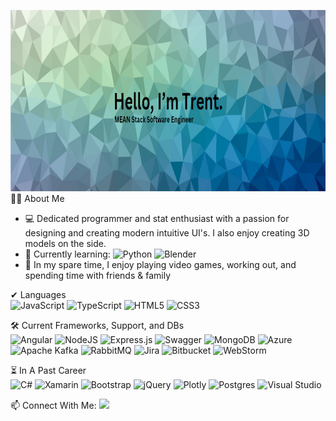 <img height=290 src="githubReadMeBannerBackgroundv2.png"></img>
<br/>
👨‍💻 About Me
- 💻 Dedicated programmer and stat enthusiast with a passion for designing and creating modern intuitive UI's. I also enjoy creating 3D models on the side.
- 🌱 Currently learning: 
![Python](https://img.shields.io/badge/python-3670A0?style=flat-square&logo=python&logoColor=ffdd54)
![Blender](https://img.shields.io/badge/blender-%23F5792A.svg?style=flat-square&logo=blender&logoColor=white)
- 💬 In my spare time, I enjoy playing video games, working out, and spending time with friends & family

✔ Languages
<br/>
![JavaScript](https://img.shields.io/badge/javascript-%23323330.svg?style=flat-square&logo=javascript&logoColor=%23F7DF1E)
![TypeScript](https://img.shields.io/badge/typescript-%23007ACC.svg?style=flat-square&logo=typescript&logoColor=white)
![HTML5](https://img.shields.io/badge/html5-%23E34F26.svg?style=flat-square&logo=html5&logoColor=white)
![CSS3](https://img.shields.io/badge/css3-%231572B6.svg?style=flat-square&logo=css3&logoColor=white)



🛠 Current Frameworks, Support, and DBs
<br/>
![Angular](https://img.shields.io/badge/angular-%23DD0031.svg?style=flat-square&logo=angular&logoColor=white)
![NodeJS](https://img.shields.io/badge/node.js-6DA55F?style=flat-square&logo=node.js&logoColor=white)
![Express.js](https://img.shields.io/badge/express.js-%23404d59.svg?style=flat-square&logo=express&logoColor=%2361DAFB)
![Swagger](https://img.shields.io/badge/-Swagger-%23Clojure?style=flat-square&logo=swagger&logoColor=white)
![MongoDB](https://img.shields.io/badge/MongoDB-%234ea94b.svg?style=flat-square&logo=mongodb&logoColor=white)
![Azure](https://img.shields.io/badge/azure-%230072C6.svg?style=flat-square&logo=microsoftazure&logoColor=white)
![Apache Kafka](https://img.shields.io/badge/Apache%20Kafka-000?style=flat-square&logo=apachekafka)
![RabbitMQ](https://img.shields.io/badge/Rabbitmq-FF6600?style=flat-square&logo=rabbitmq&logoColor=white)
![Jira](https://img.shields.io/badge/jira-%230A0FFF.svg?style=flat-square&logo=jira&logoColor=white)
![Bitbucket](https://img.shields.io/badge/bitbucket-%230047B3.svg?style=flat-square&logo=bitbucket&logoColor=white)
![WebStorm](https://img.shields.io/badge/webstorm-143?style=flat-square&logo=webstorm&logoColor=white&color=black)


⏳ In A Past Career
<br/>
![C#](https://img.shields.io/badge/c%23-%23239120.svg?style=flat-square&logo=c-sharp&logoColor=white)
![Xamarin](https://img.shields.io/badge/xamarin-3199DC?style=flat-square&logo=xamarin&logoColor=white)
![Bootstrap](https://img.shields.io/badge/bootstrap-%23563D7C.svg?style=flat-square&logo=bootstrap&logoColor=white)
![jQuery](https://img.shields.io/badge/jquery-%230769AD.svg?style=flat-square&logo=jquery&logoColor=white)
![Plotly](https://img.shields.io/badge/Plotly-%233F4F75.svg?style=flat-square&logo=plotly&logoColor=white)
![Postgres](https://img.shields.io/badge/postgres-%23316192.svg?style=flat-square&logo=postgresql&logoColor=white)
![Visual Studio](https://img.shields.io/badge/visual%20studio-5C2D91.svg?style=flat-square&logo=visual-studio&logoColor=white)

 📫 Connect With Me: 
 <a href="https://www.linkedin.com/in/trent-davis">
  <img src="https://img.shields.io/badge/Trent_Davis-%230077B5.svg?style=flat-square&logo=linkedin&logoColor=white">
 </a>
 
[//]: # ( ![Metrics]&#40;https://github.com/TrentD815/TrentD815/blob/main/github-metrics.svg&#41;)
